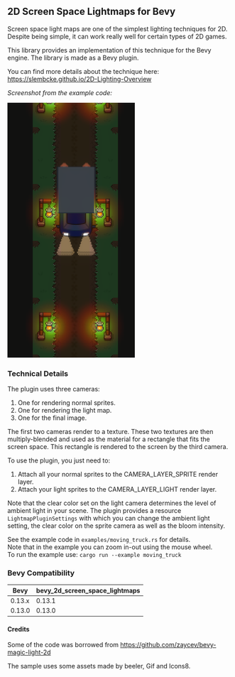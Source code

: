 
## 2D Screen Space Lightmaps for Bevy ##

Screen space light maps are one of the simplest lighting techniques for 2D.
Despite being simple, it can work really well for certain types of 2D games.

This library provides an implementation of this technique for the Bevy engine.
The library is made as a Bevy plugin.

You can find more details about the technique here: https://slembcke.github.io/2D-Lighting-Overview

_Screenshot from the example code:_

![sample_screenshot](/screenshot/screen_space_lightmaps_sample.png)

### Technical Details ###

The plugin uses three cameras: 
1. One for rendering normal sprites.
2. One for rendering the light map.
3. One for the final image.

The first two cameras render to a texture. 
These two textures are then multiply-blended and used as the material 
for a rectangle that fits the screen space. 
This rectangle is rendered to the screen by the third camera. 

To use the plugin, you just need to:
1. Attach all your normal sprites to the CAMERA_LAYER_SPRITE render layer.
2. Attach your light sprites to the CAMERA_LAYER_LIGHT render layer.

Note that the clear color set on the light camera determines the level 
of ambient light in your scene.
The plugin provides a resource `LightmapPluginSettings` with which you can 
change the ambient light setting, the clear color on the sprite camera 
as well as the bloom intensity.

See the example code in `examples/moving_truck.rs` for details.  
Note that in the example you can zoom in-out using the mouse wheel.  
To run the example use: `cargo run --example moving_truck`

### Bevy Compatibility ###

Bevy | bevy_2d_screen_space_lightmaps
--- | ---
0.13.x | 0.13.1
0.13.0 | 0.13.0

#### Credits ####
Some of the code was borrowed from https://github.com/zaycev/bevy-magic-light-2d

The sample uses some assets made by beeler, Gif and Icons8.